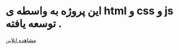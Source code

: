 

# این پروژه به واسطه ی html و css و js  توسعه یافته .
[مشاهده انلاین](https://arasto.netlify.app/)
